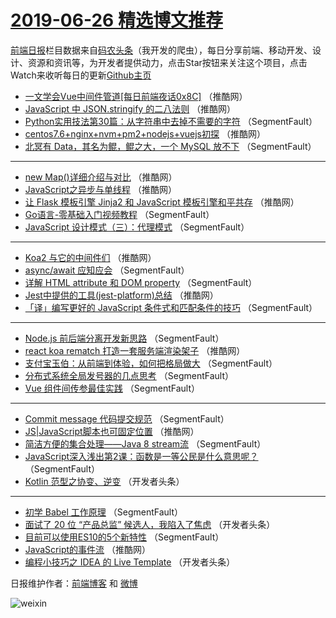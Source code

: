 # [2019-06-26 精选博文推荐](http://hao.caibaojian.com/date/2019/06/26)

[前端日报](http://caibaojian.com/c/news)栏目数据来自[码农头条](http://hao.caibaojian.com/)（我开发的爬虫），每日分享前端、移动开发、设计、资源和资讯等，为开发者提供动力，点击Star按钮来关注这个项目，点击Watch来收听每日的更新[Github主页](https://github.com/kujian/frontendDaily)
* [一文学会Vue中间件管道[每日前端夜话0x8C]](http://hao.caibaojian.com/116477.html) （推酷网）
* [JavaScript 中 JSON.stringify 的二八法则](http://hao.caibaojian.com/116480.html) （推酷网）
* [Python实用技法第30篇：从字符串中去掉不需要的字符](http://hao.caibaojian.com/116441.html) （SegmentFault）
* [centos7.6+nginx+nvm+pm2+nodejs+vuejs初探](http://hao.caibaojian.com/116478.html) （推酷网）
* [北冥有 Data，其名为鲲，鲲之大，一个 MySQL 放不下](http://hao.caibaojian.com/116433.html) （SegmentFault）

***
* [new Map()详细介绍与对比](http://hao.caibaojian.com/116484.html) （推酷网）
* [JavaScript之异步与单线程](http://hao.caibaojian.com/116485.html) （推酷网）
* [让 Flask 模板引擎 Jinja2 和 JavaScript 模板引擎和平共存](http://hao.caibaojian.com/116474.html) （推酷网）
* [Go语言-零基础入门视频教程](http://hao.caibaojian.com/116440.html) （SegmentFault）
* [JavaScript 设计模式（三）：代理模式](http://hao.caibaojian.com/116430.html) （SegmentFault）

***
* [Koa2 与它的中间件们](http://hao.caibaojian.com/116476.html) （推酷网）
* [async/await 应知应会](http://hao.caibaojian.com/116432.html) （SegmentFault）
* [详解 HTML attribute 和 DOM property](http://hao.caibaojian.com/116434.html) （SegmentFault）
* [Jest中提供的工具(jest-platform)总结](http://hao.caibaojian.com/116481.html) （推酷网）
* [「译」编写更好的 JavaScript 条件式和匹配条件的技巧](http://hao.caibaojian.com/116424.html) （SegmentFault）

***
* [Node.js 前后端分离开发新思路](http://hao.caibaojian.com/116435.html) （SegmentFault）
* [react koa rematch 打造一套服务端渲染架子](http://hao.caibaojian.com/116482.html) （推酷网）
* [支付宝玉伯：从前端到体验，如何把格局做大](http://hao.caibaojian.com/116425.html) （SegmentFault）
* [分布式系统全局发号器的几点思考](http://hao.caibaojian.com/116436.html) （SegmentFault）
* [Vue 组件间传参最佳实践](http://hao.caibaojian.com/116438.html) （SegmentFault）

***
* [Commit message 代码提交规范](http://hao.caibaojian.com/116439.html) （SegmentFault）
* [JS|JavaScript脚本也可固定位置](http://hao.caibaojian.com/116456.html) （推酷网）
* [简洁方便的集合处理——Java 8 stream流](http://hao.caibaojian.com/116429.html) （SegmentFault）
* [JavaScript深入浅出第2课：函数是一等公民是什么意思呢？](http://hao.caibaojian.com/116431.html) （SegmentFault）
* [Kotlin 范型之协变、逆变](http://hao.caibaojian.com/116446.html) （开发者头条）

***
* [初学 Babel 工作原理](http://hao.caibaojian.com/116426.html) （SegmentFault）
* [面试了 20 位 “产品总监” 候选人，我陷入了焦虑](http://hao.caibaojian.com/116448.html) （开发者头条）
* [目前可以使用ES10的5个新特性](http://hao.caibaojian.com/116427.html) （SegmentFault）
* [JavaScript的事件流](http://hao.caibaojian.com/116470.html) （推酷网）
* [编程小技巧之 IDEA 的 Live Template](http://hao.caibaojian.com/116449.html) （开发者头条）

日报维护作者：[前端博客](http://caibaojian.com/) 和 [微博](http://caibaojian.com/go/weibo)

![weixin](https://user-images.githubusercontent.com/3055447/38468989-651132ac-3b80-11e8-8e6b-15122322a9d7.png)